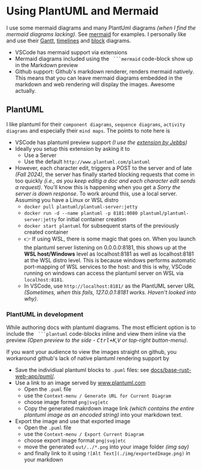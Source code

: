 # Using PlantUML and Mermaid

I use some mermaid diagrams and many PlantUml diagrams _(when I find the mermaid diagrams lacking)_. See [mermaid](https://mermaid.js.org/intro/) for examples. I personally like and use their [Gantt](https://mermaid.js.org/syntax/gantt.html), [timelines](https://mermaid.js.org/syntax/timeline.html) and [block](https://mermaid.js.org/syntax/block.html) diagrams.

 - VSCode has mermaid support via extensions
 - Mermaid diagrams included using the ` ```mermaid` code-block show up in the Markdown preview
 - Github support: Github's markdown renderer, renders mermaid natively. This means that you can leave mermaid diagrams embedded in the markdown and web rendering will display the images. Awesome actually.

## PlantUML

I like plantuml for their `component diagrams`, `sequence diagrams`, `activity diagrams` and especially their `mind maps`. The points to note here is

 - VSCode has plantuml preview support _(I use the [extension by Jebbs](https://marketplace.visualstudio.com/items?itemName=jebbs.plantuml))_
 - Ideally you setup this extension by asking it to 
   - Use a Server
   - Use the default `http://www.plantuml.com/plantuml`
 - However, each character edit, triggers a POST to the server and of late _(Fall 2024)_, the server has finally started blocking requests that come in too quickly _(i.e., as you keep editig a doc and each character edit sends a request)_. You'll know this is happening when you get a _Sorry the server is down response_. To work around this, use a local server. Assuming you have a Linux or WSL distro
   - `docker pull plantuml/plantuml-server:jetty`
   - `docker run -d --name plantuml -p 8181:8080 plantuml/plantuml-server:jetty` for initial container creation
   - `docker start plantuml` for subsequent starts of the previously created container
   - 👉 If using WSL, there is some magic that goes on. When you launch the plantuml server listening on 0.0.0.0:8181, this shows up at the **WSL host/Windows** level as localhost:8181 as well as localhost:8181 at the WSL distro level. This is because windows performs automatic port-mapping of WSL services to the host: and this is why, VSCode running on windows can access the plantuml server on WSL via `localhost:8181`.
   - In VSCode, use `http://localhost:8181/` as the PlantUML server URL _(Sometimes, when this fails, 127.0.0.1:8181 works. Haven't looked into why)_.


### PlantUML in development

While authoring docs with plantuml diagrams. The most efficient option is to include the ` ```plantuml` code-blocks inline and view them inline via the preview _(Open preview to the side - <kbd>Ctrl+K</kbd>,<kbd>V</kbd> or top-right button-menu)_.

If you want your audience to view the images straight on github, you workaround github's lack of native plantuml rendering support by

 - Save the individiual plantuml blocks to `.puml` files: see [docs/base-rust-web-app/puml/](./base-rust-web-app/puml/).
 - Use a link to an image served by www.plantuml.com
   - Open the `.puml` file
   - use the `Context-menu / Generate URL for Current Diagram`
   - choose image format `png|svg|etc`
   - Copy the generated makrdown image link _(which contains the entire plantuml image as an encoded string)_ into your markdown text.   
 - Export the image and use that exported image
   - Open the `.puml` file
   - use the `Context-menu / Export Current Diagram`
   - choose export image format `png|svg|etc`
   - move the generated `out/../*.png` into your image folder _(img say)_ 
   - and finally link to it using `![Alt Text](./img/exportedImage.png)` in your markdown